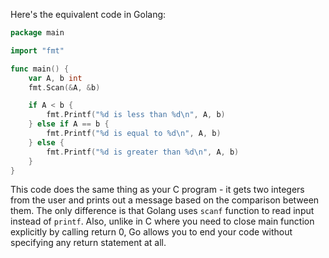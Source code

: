 Here's the equivalent code in Golang:

```go
package main

import "fmt"

func main() {
	var A, b int
	fmt.Scan(&A, &b)

	if A < b {
		fmt.Printf("%d is less than %d\n", A, b)
	} else if A == b {
		fmt.Printf("%d is equal to %d\n", A, b)
	} else {
		fmt.Printf("%d is greater than %d\n", A, b)
	}
}
```

This code does the same thing as your C program - it gets two integers from the user and prints out a message based on the comparison between them. The only difference is that Golang uses `scanf` function to read input instead of `printf`. Also, unlike in C where you need to close main function explicitly by calling return 0, Go allows you to end your code without specifying any return statement at all.
